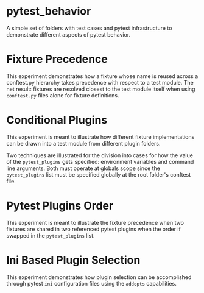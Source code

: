 # pytest_behavior
A simple set of folders with test cases and pytest infrastructure to demonstrate different aspects of pytest behavior.


# Fixture Precedence
This experiment demonstrates how a fixture whose name is reused across a conftest.py hierarchy takes precedence
with respect to a test module. The net result: fixtures are resolved closest to the test module itself
when using `conftest.py` files alone for fixture definitions.

# Conditional Plugins
This experiment is meant to illustrate how different fixture implementations can be drawn into a test
module from different plugin folders.

Two techniques are illustrated for the division into cases for how the value of the `pytest_plugins`
gets specified: environment variables and command line arguments. Both must operate at globals scope
since the `pytest_plugins` list must be specified globally at the root folder's conftest file.

# Pytest Plugins Order
This experiment is meant to illustrate the fixture precedence when two fixtures are shared in two referenced
pytest plugins when the order if swapped in the `pytest_plugins` list.

# Ini Based Plugin Selection
This experiment demonstrates how plugin selection can be accomplished through pytest `ini` configuration
files using the `addopts` capabilities.
